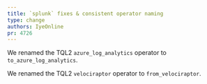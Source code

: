 ```yaml
---
title: `splunk` fixes & consistent operator naming
type: change
authors: IyeOnline
pr: 4726
---
```


We renamed the TQL2 `azure_log_analytics` operator to `to_azure_log_analytics`.

We renamed the TQL2 `velociraptor` operator to `from_velociraptor`.
